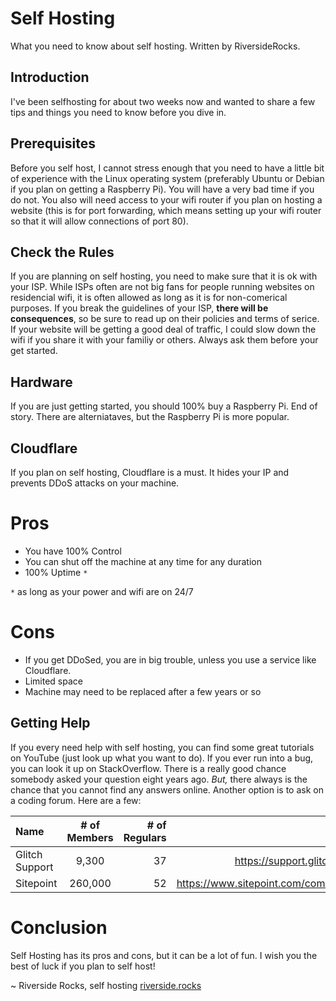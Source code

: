 # Self Hosting
What you need to know about self hosting. Written by RiversideRocks.

## Introduction
I've been selfhosting for about two weeks now and wanted to share a few tips and things you need to know before you dive in.

## Prerequisites

Before you self host, I cannot stress enough that you need to have a little bit of experience with the Linux operating system (preferably Ubuntu or Debian if you plan on getting a Raspberry Pi). You will have a very bad time if you do not. You also will need access to your wifi router if you plan on hosting a website (this is for port forwarding, which means setting up your wifi router so that it will allow connections of port 80).

## Check the Rules
If you are planning on self hosting, you need to make sure that it is ok with your ISP. While ISPs often are not big fans for people running websites on residencial wifi, it is often allowed as long as it is for non-comerical purposes. If you break the guidelines of your ISP, **there will be consequences**, so be sure to read up on their policies and terms of serice. If your website will be getting a good deal of traffic, I could slow down the wifi if you share it with your familiy or others. Always ask them before your get started.


## Hardware
If you are just getting started, you should 100% buy a Raspberry Pi. End of story. There are alterniataves, but the Raspberry Pi is more popular.

## Cloudflare

If you plan on self hosting, Cloudflare is a must. It hides your IP and prevents DDoS attacks on your machine.

# Pros
- You have 100% Control
- You can shut off the machine at any time for any duration
- 100% Uptime `*`

`*` as long as your power and wifi are on 24/7

# Cons

- If you get DDoSed, you are in big trouble, unless you use a service like Cloudflare.
- Limited space
- Machine may need to be replaced after a few years or so


## Getting Help

If you every need help with self hosting, you can find some great tutorials on YouTube (just look up what you want to do). If you ever run into a bug, you can look it up on StackOverflow. There is a really good chance somebody asked your question eight years ago. *But,* there always is the chance that you cannot find any answers online. Another option is to ask on a coding forum. Here are a few:

| Name           | # of Members | # of Regulars| URL          |
| :------------- | :----------: | -----------: | -----------: |
| Glitch Support | 9,300        |   37         |https://support.glitch.com/    | <---- Pst. I am a regular here!
| Sitepoint      | 260,000      |   52         |https://www.sitepoint.com/community/ |

# Conclusion

Self Hosting has its pros and cons, but it can be a lot of fun. I wish you the best of luck if you plan to self host!

~ Riverside Rocks, self hosting [riverside.rocks](https://riverside.rocks)
